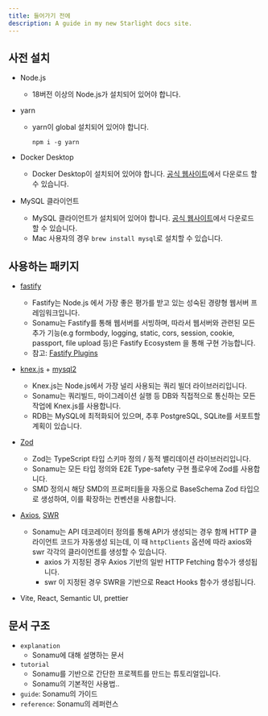 ```yaml
---
title: 들어가기 전에
description: A guide in my new Starlight docs site.
---
```


## 사전 설치

- Node.js

  - 18버전 이상의 Node.js가 설치되어 있어야 합니다.

- yarn

  - yarn이 global 설치되어 있어야 합니다.
    ```shell
    npm i -g yarn
    ```

- Docker Desktop

  - Docker Desktop이 설치되어 있어야 합니다. [공식 웹사이트](https://www.docker.com/products/docker-desktop/)에서 다운로드 할 수 있습니다.

- MySQL 클라이언트
  - MySQL 클라이언트가 설치되어 있어야 합니다. [공식 웹사이트](https://dev.mysql.com/downloads/workbench/)에서 다운로드 할 수 있습니다.
  - Mac 사용자의 경우 `brew install mysql`로 설치할 수 있습니다.

## 사용하는 패키지

- [fastify](https://fastify.dev/)

  - Fastify는 Node.js 에서 가장 좋은 평가를 받고 있는 성숙된 경량형 웹서버 프레임워크입니다.
  - Sonamu는 Fastify를 통해 웹서버를 서빙하며, 따라서 웹서버와 관련된 모든 추가 기능(e.g formbody, logging, static, cors, session, cookie, passport, file upload 등)은 Fastify Ecosystem 을 통해 구현 가능합니다.
  - 참고: [Fastify Plugins](https://fastify.dev/docs/latest/Reference/Plugins)

- [knex.js](https://knexjs.org/) + [mysql2](https://www.npmjs.com/package/mysql2)

  - Knex.js는 Node.js에서 가장 널리 사용되는 쿼리 빌더 라이브러리입니다.
  - Sonamu는 쿼리빌드, 마이그레이션 실행 등 DB와 직접적으로 통신하는 모든 작업에 Knex.js를 사용합니다.
  - RDB는 MySQL에 최적화되어 있으며, 추후 PostgreSQL, SQLite를 서포트할 계획이 있습니다.

- [Zod](https://zod.dev/)

  - Zod는 TypeScript 타입 스키마 정의 / 동적 밸리데이션 라이브러리입니다.
  - Sonamu는 모든 타입 정의와 E2E Type-safety 구현 플로우에 Zod를 사용합니다.
  - SMD 정의시 해당 SMD의 프로퍼티들을 자동으로 BaseSchema Zod 타입으로 생성하여, 이를 확장하는 컨벤션을 사용합니다.

- [Axios](https://axios-http.com/kr/docs/intro), [SWR](https://swr.vercel.app/ko)

  - Sonamu는 API 데코레이터 정의를 통해 API가 생성되는 경우 함께 HTTP 클라이언트 코드가 자동생성 되는데, 이 때 `httpClients` 옵션에 따라 axios와 swr 각각의 클라이언트를 생성할 수 있습니다.
    - axios 가 지정된 경우 Axios 기반의 일반 HTTP Fetching 함수가 생성됩니다.
    - swr 이 지정된 경우 SWR을 기반으로 React Hooks 함수가 생성됩니다.

- Vite, React, Semantic UI, prettier

## 문서 구조

- `explanation`
  - Sonamu에 대해 설명하는 문서
- `tutorial`
  - Sonamu를 기반으로 간단한 프로젝트를 만드는 튜토리얼입니다.
  - Sonamu의 기본적인 사용법..
- `guide`: Sonamu의 가이드
- `reference`: Sonamu의 레퍼런스
